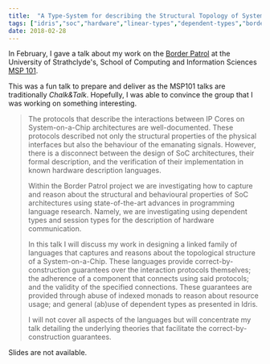 ```yaml
---
title:  "A Type-System for describing the Structural Topology of System-on-a-Chip Architectures."
tags: ["idris","soc","hardware","linear-types","dependent-types","border-patrol","tdd","msp101"]
date: 2018-02-28
---
```


In February, I gave a talk about my work on the [Border
Patrol](https://border-patrol.github.io) at the University of
Strathclyde's, School of Computing and Information Sciences [MSP
101](http://msp.cis.strath.ac.uk/).

This was a fun talk to prepare and deliver as the MSP101 talks are
traditionally *Chalk&Talk*. Hopefully, I was able to convince the
group that I was working on something interesting.

> The protocols that describe the interactions between IP Cores on
> System-on-a-Chip architectures are well-documented. These protocols
> described not only the structural properties of the physical
> interfaces but also the behaviour of the emanating signals. However,
> there is a disconnect between the design of SoC architectures, their
> formal description, and the verification of their implementation in
> known hardware description
> languages.
>
> Within the Border Patrol project we are investigating how to capture
> and reason about the structural and behavioural properties of SoC
> architectures using state-of-the-art advances in programming language
> research. Namely, we are investigating using dependent types and
> session types for the description of hardware communication.
>
> In this talk I will discuss my work in designing a linked family of
> languages that captures and reasons about the topological structure of
> a System-on-a-Chip. These languages provide correct-by-construction
> guarantees over the interaction protocols themselves; the adherence of
> a component that connects using said protocols; and the validity of
> the specified connections. These guarantees are provided through abuse
> of indexed monads to reason about resource usage; and general
> (ab)use of dependent types as presented in Idris.
>
> I will not cover all aspects of the languages but will concentrate my
> talk detailing the underlying theories that facilitate the
> correct-by-construction guarantees.

Slides are not available.
